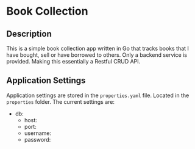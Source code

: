 # Book Collection

## Description
This is a simple book collection app written in Go that tracks books that I have bought, sell or have borrowed to others.
Only a backend service is provided. Making this essentially a Restful CRUD API.

## Application Settings
Application settings are stored in the `properties.yaml` file. Located in the `properties` folder. The current settings are:
- db:
    - host:
    - port:
    - username:
    - password: